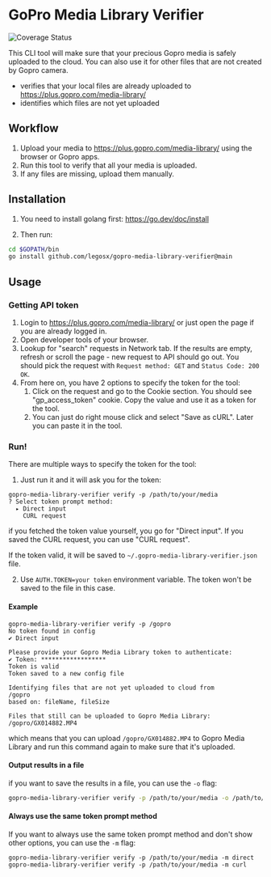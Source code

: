 # GoPro Media Library Verifier

![Coverage Status](https://coveralls.io/repos/github/legosx/gopro-media-library-verifier/badge.svg?branch=main)

This CLI tool will make sure that your precious Gopro media is safely uploaded to the cloud.
You can also use it for other files that are not created by Gopro camera.

* verifies that your local files are already uploaded to https://plus.gopro.com/media-library/
* identifies which files are not yet uploaded

## Workflow

1. Upload your media to https://plus.gopro.com/media-library/ using the browser or Gopro apps.
2. Run this tool to verify that all your media is uploaded.
3. If any files are missing, upload them manually.

## Installation

1. You need to install golang first:
   https://go.dev/doc/install

2. Then run:

```bash
cd $GOPATH/bin
go install github.com/legosx/gopro-media-library-verifier@main
```

## Usage

### Getting API token

1. Login to https://plus.gopro.com/media-library/ or just open the page if you are already logged in.
2. Open developer tools of your browser.
3. Lookup for "search" requests in Network tab. If the results are empty, refresh or scroll the page - new request to API should go out. 
You should pick the request with `Request method: GET` and `Status Code: 200 OK`.
4. From here on, you have 2 options to specify the token for the tool:
   1. Click on the request and go to the Cookie section. You should see "gp_access_token" cookie.
   Copy the value and use it as a token for the tool.
   2. You can just do right mouse click and select "Save as cURL". Later you can paste it in the tool.

### Run!

There are multiple ways to specify the token for the tool:

1. Just run it and it will ask you for the token:
```
gopro-media-library-verifier verify -p /path/to/your/media
? Select token prompt method: 
  ▸ Direct input
    CURL request
```
if you fetched the token value yourself, you go for "Direct input".
If you saved the CURL request, you can use "CURL request".

If the token valid, it will be saved to `~/.gopro-media-library-verifier.json` file.

2. Use `AUTH.TOKEN=your token` environment variable. The token won't be saved to the file in this case.

#### Example

```
gopro-media-library-verifier verify -p /gopro
No token found in config
✔ Direct input

Please provide your Gopro Media Library token to authenticate:
✔ Token: ******************
Token is valid
Token saved to a new config file

Identifying files that are not yet uploaded to cloud from
/gopro
based on: fileName, fileSize

Files that still can be uploaded to Gopro Media Library:
/gopro/GX014882.MP4
```

which means that you can upload `/gopro/GX014882.MP4` to Gopro Media Library and run this command again to make sure that it's uploaded.

#### Output results in a file

if you want to save the results in a file, you can use the `-o` flag:

```bash
gopro-media-library-verifier verify -p /path/to/your/media -o /path/to/output/file
```

#### Always use the same token prompt method

If you want to always use the same token prompt method and don't show other options, you can use the `-m` flag:
```
gopro-media-library-verifier verify -p /path/to/your/media -m direct
gopro-media-library-verifier verify -p /path/to/your/media -m curl
```
